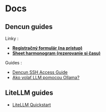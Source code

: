 # Docs

## Dencun guides 

Linky :
* [**Registračný formulár (na prístup)**](https://forms.gle/B8Va3AofQr9eNjmq6)
* [**Sheet harmonogram (rezerovanie si času)**](https://docs.google.com/spreadsheets/d/1_PIisa2bJGXeLBm-xElSUzh8ZaSH8xGJC_7-IR2kZgY/edit)

Guides :
* [Dencun SSH Access Guide](dencun.md)
* [Ako volať LLM pomocou Ollama?](ollama.md)

## LiteLLM guides

* [LiteLLM Quickstart](litellm-quickstart.ipynb)
